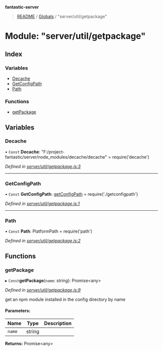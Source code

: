 **fantastic-server**

> [README](../README.md) / [Globals](../globals.md) / "server/util/getpackage"

# Module: "server/util/getpackage"

## Index

### Variables

* [Decache](_server_util_getpackage_.md#decache)
* [GetConfigPath](_server_util_getpackage_.md#getconfigpath)
* [Path](_server_util_getpackage_.md#path)

### Functions

* [getPackage](_server_util_getpackage_.md#getpackage)

## Variables

### Decache

• `Const` **Decache**: "F:/project-fantastic/server/node_modules/decache/decache" = require('decache')

*Defined in [server/util/getpackage.js:3](https://github.com/besimorhino/project-fantastic/blob/a9b4b41/server/util/getpackage.js#L3)*

___

### GetConfigPath

• `Const` **GetConfigPath**: [getConfigPath](_server_util_getconfigpath_.md#getconfigpath) = require('./getconfigpath')

*Defined in [server/util/getpackage.js:1](https://github.com/besimorhino/project-fantastic/blob/a9b4b41/server/util/getpackage.js#L1)*

___

### Path

• `Const` **Path**: PlatformPath = require('path')

*Defined in [server/util/getpackage.js:2](https://github.com/besimorhino/project-fantastic/blob/a9b4b41/server/util/getpackage.js#L2)*

## Functions

### getPackage

▸ `Const`**getPackage**(`name`: string): Promise\<any>

*Defined in [server/util/getpackage.js:9](https://github.com/besimorhino/project-fantastic/blob/a9b4b41/server/util/getpackage.js#L9)*

get an npm module installed in the config directory by name

#### Parameters:

Name | Type | Description |
------ | ------ | ------ |
`name` | string |   |

**Returns:** Promise\<any>
